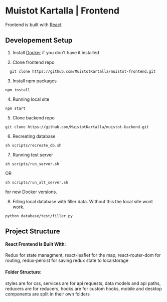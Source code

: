 # Muistot Kartalla | Frontend
Frontend is built with [React](https://reactjs.org/) 

## Developement Setup 
1. Install [Docker](https://www.docker.com/get-started/) if you don't have it installed

2. Clone frontend repo
```shell
  git clone https://github.com/MuistotKartalla/muistot-frontend.git
```
3. Install npm packages
```shell
npm install
```
4. Running local site
```shell
npm start
```
5. Clone backend repo 
```shell
git clone https://github.com/MuistotKartalla/muistot-backend.git
```
6. Recreating database


```shell
sh scripts/recreate_db.sh
```
7. Running test server

```shell
sh scripts/run_server.sh
```

OR

```shell
sh scripts/run_alt_server.sh
```

for new Docker versions.

8. Filling local database with filler data. Without this the local site wont work.

```shell
python database/test/filler.py
```
## Project Structure

#### React Frontend Is Built With:
Redux for state managment,
react-leaflet for the map,
react-router-dom for routing,
redux-persist for saving redux state to localstorage

#### Folder Structure:
styles are for css,
services are for api requests, data models and api paths,
reducers are for reducers,
hooks are for custom hooks,
mobile and desktop components are split in their own folders

